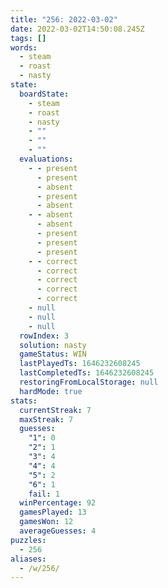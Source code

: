 ```yaml
---
title: "256: 2022-03-02"
date: 2022-03-02T14:50:08.245Z
tags: []
words:
  - steam
  - roast
  - nasty
state:
  boardState:
    - steam
    - roast
    - nasty
    - ""
    - ""
    - ""
  evaluations:
    - - present
      - present
      - absent
      - present
      - absent
    - - absent
      - absent
      - present
      - present
      - present
    - - correct
      - correct
      - correct
      - correct
      - correct
    - null
    - null
    - null
  rowIndex: 3
  solution: nasty
  gameStatus: WIN
  lastPlayedTs: 1646232608245
  lastCompletedTs: 1646232608245
  restoringFromLocalStorage: null
  hardMode: true
stats:
  currentStreak: 7
  maxStreak: 7
  guesses:
    "1": 0
    "2": 1
    "3": 4
    "4": 4
    "5": 2
    "6": 1
    fail: 1
  winPercentage: 92
  gamesPlayed: 13
  gamesWon: 12
  averageGuesses: 4
puzzles:
  - 256
aliases:
  - /w/256/
---
```

<!-- more -->
